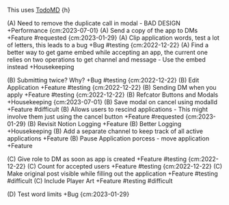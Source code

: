 This uses [TodoMD](https://marketplace.visualstudio.com/items?itemName=usernamehw.todo-md) {h}

(A) Need to remove the duplicate call in modal - BAD DESIGN +Performance {cm:2023-07-01}
(A) Send a copy of the app to DMs +Feature #requested {cm:2023-01-29}
(A) Clip application words, test a lot of letters, this leads to a bug +Bug #testing {cm:2022-12-22}
(A) Find a better way to get game embed while accepting an app, the current one relies on two operations to get channel and message - Use the embed instead +Housekeeping

(B) Submitting twice? Why? +Bug  #testing {cm:2022-12-22}
(B) Edit Application +Feature  #testing {cm:2022-12-22}
(B) Sending DM when you apply +Feature #testing {cm:2022-12-22}
(B) Refcator Buttons and Modals +Housekeeping {cm:2023-07-01}
(B) Save modal on cancel using modalId +Feature  #difficult
(B) Allows users to rescind applications - This might involve them just using the cancel button +Feature #requested {cm:2023-01-29}
(B) Revisit Notion Logging +Feature
(B) Better Logging +Housekeeping
(B) Add a separate channel to keep track of all active applications +Feature
(B) Pause Application porcess - move application +Feature

(C) Give role to DM as soon as app is created +Feature #testing {cm:2022-12-22}
(C) Count for accepted users +Feature #testing {cm:2022-12-22}
(C) Make original post visible while filling out the application +Feature #testing #difficult
(C) Include Player Art +Feature #testing #difficult

(D) Test word limits +Bug {cm:2023-01-29}